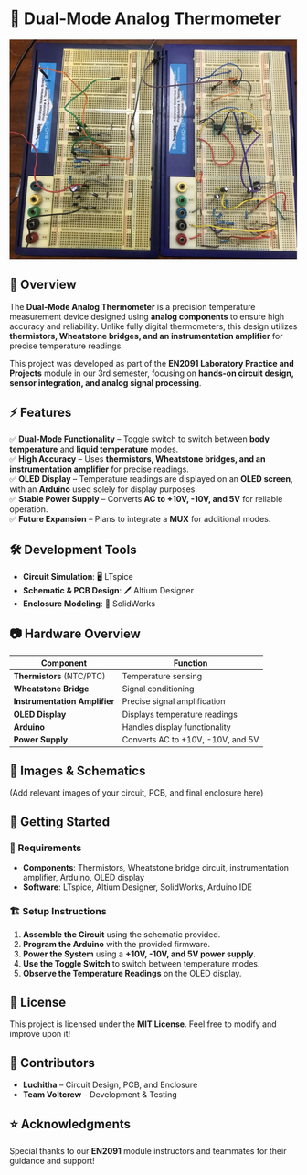 # 🏥 Dual-Mode Analog Thermometer  

![Project Banner](image.png) <!-- Add an image of your device or schematic if available -->

## 📌 Overview  
The **Dual-Mode Analog Thermometer** is a precision temperature measurement device designed using **analog components** to ensure high accuracy and reliability. Unlike fully digital thermometers, this design utilizes **thermistors, Wheatstone bridges, and an instrumentation amplifier** for precise temperature readings.  

This project was developed as part of the **EN2091 Laboratory Practice and Projects** module in our 3rd semester, focusing on **hands-on circuit design, sensor integration, and analog signal processing**.  

## ⚡ Features  
✅ **Dual-Mode Functionality** – Toggle switch to switch between **body temperature** and **liquid temperature** modes.  
✅ **High Accuracy** – Uses **thermistors, Wheatstone bridges, and an instrumentation amplifier** for precise readings.  
✅ **OLED Display** – Temperature readings are displayed on an **OLED screen**, with an **Arduino** used solely for display purposes.  
✅ **Stable Power Supply** – Converts **AC to +10V, -10V, and 5V** for reliable operation.  
✅ **Future Expansion** – Plans to integrate a **MUX** for additional modes.  

## 🛠️ Development Tools  
- **Circuit Simulation**: 🖥️ LTspice  
- **Schematic & PCB Design**: 🖊️ Altium Designer  
- **Enclosure Modeling**: 📐 SolidWorks  

## 📷 Hardware Overview  
| Component           | Function |
|--------------------|--------------------------------|
| **Thermistors** (NTC/PTC)  | Temperature sensing  |
| **Wheatstone Bridge**  | Signal conditioning |
| **Instrumentation Amplifier** | Precise signal amplification |
| **OLED Display** | Displays temperature readings |
| **Arduino** | Handles display functionality |
| **Power Supply** | Converts AC to +10V, -10V, and 5V |

## 📸 Images & Schematics  
(Add relevant images of your circuit, PCB, and final enclosure here)  

## 🚀 Getting Started  
### 🔧 Requirements  
- **Components**: Thermistors, Wheatstone bridge circuit, instrumentation amplifier, Arduino, OLED display  
- **Software**: LTspice, Altium Designer, SolidWorks, Arduino IDE  

### 🏗️ Setup Instructions  
1. **Assemble the Circuit** using the schematic provided.  
2. **Program the Arduino** with the provided firmware.  
3. **Power the System** using a **+10V, -10V, and 5V power supply**.  
4. **Use the Toggle Switch** to switch between temperature modes.  
5. **Observe the Temperature Readings** on the OLED display.  

## 📜 License  
This project is licensed under the **MIT License**. Feel free to modify and improve upon it!  

## 🤝 Contributors  
- **Luchitha** – Circuit Design, PCB, and Enclosure  
- **Team Voltcrew** – Development & Testing  

## ⭐ Acknowledgments  
Special thanks to our **EN2091** module instructors and teammates for their guidance and support!  

